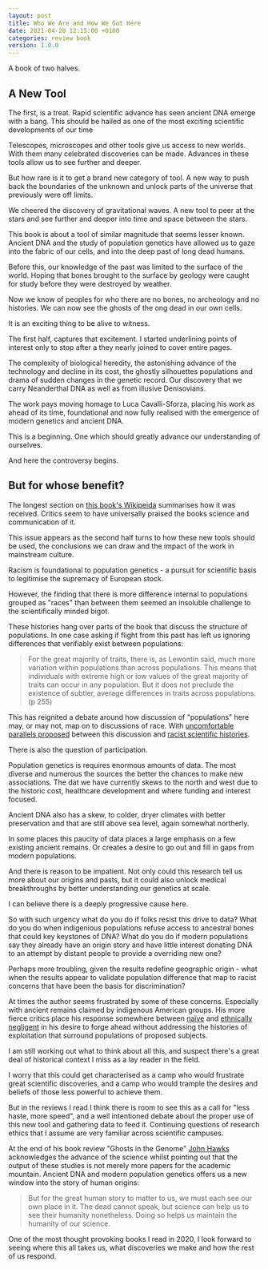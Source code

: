 ```yaml
---
layout: post
title: Who We Are and How We Got Here
date: 2021-04-28 12:15:00 +0100
categories: review book
version: 1.0.0
---
```


A book of two halves.

## A New Tool

The first, is a treat. Rapid scientific advance has seen ancient DNA emerge with a bang. This should be hailed as one of the most exciting scientific developments of our time

Telescopes, microscopes and other tools give us access to new worlds. With them many celebrated discoveries can be made. Advances in these tools allow us to see further and deeper.

But how rare is it to get a brand new category of tool. A new way to push back the boundaries of the unknown and unlock parts of the universe that previously were off limits.

We cheered the discovery of gravitational waves. A new tool to peer at the stars and see further and deeper into time and space between the stars.

This book is about a tool of similar magnitude that seems lesser known. Ancient DNA and the study of population genetics have allowed us to gaze into the fabric of our cells, and into the deep past of long dead humans.

Before this, our knowledge of the past was limited to the surface of the world. Hoping that bones brought to the surface by geology were caught for study before they were destroyed by weather.

Now we know of peoples for who there are no bones, no archeology and no histories. We can now see the ghosts of the ong dead in our own cells.

It is an exciting thing to be alive to witness.

The first half, captures that excitement. I started underlining points of interest only to stop after a they nearly joined to cover entire pages.

The complexity of biological heredity, the astonishing advance of the technology and decline in its cost, the ghostly silhouettes populations and drama of sudden changes in the genetic record. Our discovery that we carry Neanderthal DNA as well as from illusive Denisovians.

The work pays moving homage to Luca Cavalli-Sforza, placing his work as ahead of its time, foundational and now fully realised with the emergence of modern genetics and ancient DNA.

This is a beginning. One which should greatly advance our understanding of ourselves.

And here the controversy begins.

## But for whose benefit?

The longest section on [this book's Wikipeida][1] summarises how it was received. Critics seem to have universally praised the books science and communication of it.

This issue appears as the second half turns to how these new tools should be used, the conclusions we can draw and the impact of the work in mainstream culture.

Racism is foundational to population genetics - a pursuit for scientific basis to legitimise the supremacy of European stock.

However, the finding that there is more difference internal to populations grouped as "races" than between them seemed an insoluble challenge to the scientifically minded bigot.

These histories hang over parts of the book that discuss the structure of populations. In one case asking if flight from this past has left us ignoring differences that verifiably exist between populations:

> For the great majority of traits, there is, as Lewontin said, much more variation within populations than across populations. This means that individuals with extreme high or low values of the great majority of traits can occur in any population. But it does not preclude the existence of subtler, average differences in traits across populations. (p 255)

This has reignited a debate around how discussion of "populations" here may, or may not, map on to discussions of race. With [uncomfortable parallels proposed][3] between this discussion and [racist scientific histories][4].

There is also the question of participation.

Population genetics is requires enormous amounts of data. The most diverse and numerous the sources the better the chances to make new associations. The dat we have currently skews to the north and west due to the historic cost, healthcare development and where funding and interest focused.

Ancient DNA also has a skew, to colder, dryer climates with better preservation and that are still above sea level, again somewhat northerly.

In some places this paucity of data places a large emphasis on a few existing ancient remains. Or creates a desire to go out and fill in gaps from modern populations.

And there is reason to be impatient. Not only could this research tell us more about our origins and pasts, but it could also unlock medical breakthroughs by better understanding our genetics at scale.

I can believe there is a deeply progressive cause here.

So with such urgency what do you do if folks resist this drive to data? What do you do when indigenious populations refuse access to ancestral bones that could key keystones of DNA? What do you do if modern populations say they already have an origin story and have little interest donating DNA to an attempt by distant people to provide a overriding new one?

Perhaps more troubling, given the results redefine geographic origin - what when the results appear to validate population difference that map to racist concerns that have been the basis for discrimination?

At times the author seems frustrated by some of these concerns. Especially with ancient remains claimed by indigenous American groups. His more fierce critics place his response somewhere between [naïve][5] and [ethnically negligent][6] in his desire to forge ahead without addressing the histories of exploitation that surround populations of proposed subjects.

I am still working out what to think about all this, and suspect there's a great deal of historical context I miss as a lay reader in the field.

I worry that this could get characterised as a camp who would frustrate great scientific discoveries, and a camp who would trample the desires and beliefs of those less powerful to achieve them.

But in the reviews I read I think there is room to see this as a call for "less haste, more speed", and a well intentioned debate about the proper use of this new tool and gathering data to feed it. Continuing questions of research ethics that I assume are very familiar across scientific campuses.

At the end of his book review "Ghosts in the Genome" [John Hawks][5] acknowledges the advance of the science whilst pointing out that the output of these studies is not merely more papers for the academic mountain. Ancient DNA and modern population genetics offers us a new window into the story of human origins:

> But for the great human story to matter to us, we must each see our own place in it. The dead cannot speak, but science can help us to see their humanity nonetheless. Doing so helps us maintain the humanity of our science.

One of the most thought provoking books I read in 2020, I look forward to seeing where this all takes us, what discoveries we make and how the rest of us respond.

[1]:  https://en.wikipedia.org/wiki/Who_We_Are_and_How_We_Got_Here#Reception
[3]: https://www.buzzfeednews.com/article/bfopinion/race-genetics-david-reich
[4]: https://www.ncbi.nlm.nih.gov/pmc/articles/PMC7087058/
[5]:  https://www.wsj.com/articles/who-we-are-and-how-we-got-here-review-ghosts-in-the-genome-1523399111
[6]:  https://blogs.sciencemag.org/books/2018/04/17/who-we-are-and-how-we-got-here/
